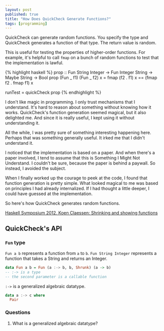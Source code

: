 ```yaml
---
layout: post
published: true
title: "How Does QuickCheck Generate Functions?"
tags: [programming]
---
```


QuickCheck can generate random functions.
You specify the type and QuickCheck generates a function of that type.
The return value is random.

This is useful for testing the properties of higher-order functions.
For example, it's helpful to call `fmap` on a bunch of random functions to test
that the implementation is lawful.

{% highlight haskell %}
prop :: Fun String Integer -> Fun Integer String -> Maybe String -> Bool
prop (Fun _ f1) (Fun _ f2) x = 
  fmap (f2 . f1) x == (fmap f2 . fmap f1) x

runTest = quickCheck prop
{% endhighlight %}

I don't like magic in programming.
I only trust mechanisms that I understand.
It's hard to reason about something without knowing how it works.
QuickCheck's function generation seemed magical, but it also delighted me.
And since it is really useful, I kept using it without understanding it.

All the while, I was pretty sure of something interesting happening here.
Perhaps that was something generally useful.
It irked me that I didn't understand it.

I noticed that the implementation is based on a paper.
And when there's a paper involved, I tend to assume that this is Something I 
Might Not Understand.
I couldn't be sure, because the paper is behind a paywall.
So instead, I avoided the subject.

When I finally worked up the courage to peek at the code, I found that function 
generation is pretty simple.
What looked magical to me was based on principles I had already internalized.
If I had thought a little deeper, I could have guessed at the implementation.

So here's how QuickCheck generates random functions.

[Haskell Symposium 2012. Koen Claessen: Shrinking and showing functions](https://www.youtube.com/watch?v=CH8UQJiv9Q4)

## QuickCheck's API

### `Fun` type

`Fun a b` represents a function from `a` to `b`.
`Fun String Integer` represents a function that takes a String and returns an 
Integer.

```haskell
data Fun a b = Fun (a :-> b, b, Shrunk) (a -> b)
-- :-> is a type  
-- the second parameter is a callable function
```

`:->` is a generalized algebraic datatype.


```haskell
data a :-> c where
  Pair 
```

### Questions

1. What is a generalized algebraic datatype?
